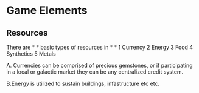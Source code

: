 # Game Elements

## Resources

There are * * basic types of resources in * * 
    1  Currency
    2  Energy
    3  Food
    4  Synthetics
    5  Metals



A. Currencies can be comprised of precious gemstones, or if participating in a local or galactic market they can be any centralized credit system.

B.Energy is utilized to sustain buildings, infastructure etc etc.


